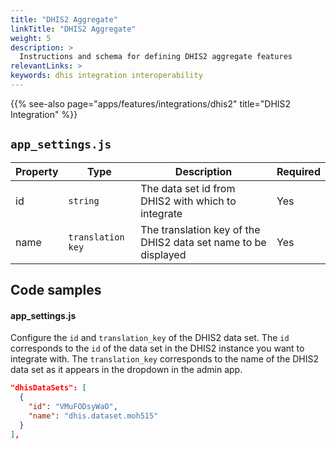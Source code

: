```yaml
---
title: "DHIS2 Aggregate"
linkTitle: "DHIS2 Aggregate"
weight: 5
description: >
  Instructions and schema for defining DHIS2 aggregate features
relevantLinks: >
keywords: dhis integration interoperability
---
```


{{% see-also page="apps/features/integrations/dhis2" title="DHIS2 Integration" %}}

## `app_settings.js`

|Property|Type|Description|Required|
|---|---|---|---|
id | `string` | The data set id from DHIS2 with which to integrate | Yes
name | `translation key` | The translation key of the DHIS2 data set name to be displayed | Yes

## Code samples

#### app_settings.js

Configure the `id` and `translation_key` of the DHIS2 data set. The `id` corresponds to the `id` of the data set in the DHIS2 instance you want to integrate with. The `translation_key` corresponds to the name of the DHIS2 data set as it appears in the dropdown in the admin app.


```json
"dhisDataSets": [
  {
    "id": "VMuFODsyWaO",
    "name": "dhis.dataset.moh515"
  }
],
```